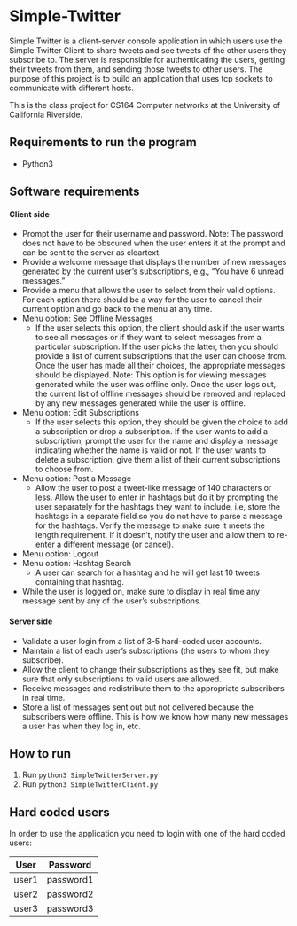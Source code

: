 # Simple-Twitter

Simple Twitter is a client-server console application in which users use the Simple Twitter Client to share tweets and see tweets of the other users they subscribe to.
The server is responsible for authenticating the users, getting their tweets from them, and sending those tweets to other users.
The purpose of this project is to build an application that uses tcp sockets to communicate with different hosts.

This is the class project for CS164 Computer networks at the University of California Riverside.

## Requirements to run the program
* Python3

## Software requirements
#### Client side
* Prompt the user for their username and password. Note: The password does not have to be obscured when the user enters it at the prompt and can be sent to the server as cleartext. 
* Provide a welcome message that displays the number of new messages generated by the current user’s subscriptions, e.g., “You have 6 unread messages.”
* Provide a menu that allows the user to select from their valid options. For each option there should be a way for the user to cancel their current option and go back to the menu at any time.
* Menu option: See Offline Messages
	* If the user selects this option, the client should ask if the user wants to see all messages or if they want to select messages from a particular subscription. If the user picks the latter, then you should provide a list of current subscriptions that the user can choose from. Once the user has made all their choices, the appropriate messages should be displayed. Note: This option is for viewing messages generated while the user was offline only. Once the user logs out, the current list of offline messages should be removed and replaced by any new messages generated while the user is offline.
* Menu option: Edit Subscriptions
	* If the user selects this option, they should be given the choice to add a subscription or drop a subscription. If the user wants to add a subscription, prompt the user for the name and display a message indicating whether the name is valid or not. If the user wants to delete a subscription, give them a list of their current subscriptions to choose from.
* Menu option: Post a Message
	* Allow the user to post a tweet-like message of 140 characters or less. Allow the user to enter in hashtags but do it by prompting the user separately for the hashtags they want to include, i.e, store the hashtags in a separate field so you do not have to parse a message for the hashtags. Verify the message to make sure it meets the length requirement. If it doesn’t, notify the user and allow them to re-enter a different message (or cancel).
* Menu option: Logout
* Menu option: Hashtag Search
	* A user can search for a hashtag and he will get last 10 tweets containing that hashtag.
* While the user is logged on, make sure to display in real time any message sent by any of the user’s subscriptions.

#### Server side
* Validate a user login from a list of 3-5 hard-coded user accounts. 
* Maintain a list of each user’s subscriptions (the users to whom they subscribe). 
* Allow the client to change their subscriptions as they see fit, but make sure that only subscriptions to valid users are allowed. 
* Receive messages and redistribute them to the appropriate subscribers in real time. 
* Store a list of messages sent out but not delivered because the subscribers were offline. This is how we know how many new messages a user has when they log in, etc. 


## How to run

1. Run `python3 SimpleTwitterServer.py`
2. Run `python3 SimpleTwitterClient.py`

## Hard coded users

In order to use the application you need to login with one of the hard coded users:

| User | Password |
| ---- | ---- |
| user1 | password1 |
| user2 | password2 |
| user3 | password3 |



